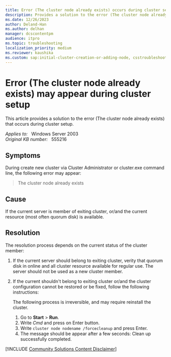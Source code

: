 ```yaml
---
title: Error (The cluster node already exists) occurs during cluster setup
description: Provides a solution to the error (The cluster node already exists) that occurs during cluster setup.
ms.date: 12/26/2023
author: Deland-Han
ms.author: delhan
manager: dcscontentpm
audience: itpro
ms.topic: troubleshooting
localization_priority: medium
ms.reviewer: kaushika
ms.custom: sap:initial-cluster-creation-or-adding-node, csstroubleshoot
---
```

# Error (The cluster node already exists) may appear during cluster setup

This article provides a solution to the error (The cluster node already exists) that occurs during cluster setup.

_Applies to:_ &nbsp; Windows Server 2003  
_Original KB number:_ &nbsp; 555216

## Symptoms

During create new cluster via Cluster Administrator or cluster.exe command line, the following error may appear:

> The cluster node already exists

## Cause

If the current server is member of exiting cluster, or/and the current resource (most often quorum disk) is available.

## Resolution

The resolution process depends on the current status of the cluster member:

1. If the current server should belong to exiting cluster, verity that quorum disk in online and all cluster resource available for regular use. The server should not be used as a new cluster member.

2. If the current shouldn't belong to exiting cluster or/and the cluster configuration cannot be restored or be fixed, follow the following instructions:

    The following process is irreversible, and may require reinstall the cluster.

    1. Go to **Start** > **Run**.
    2. Write *Cmd* and press on Enter button.
    3. Write `cluster node nodename /forcecleanup` and press Enter.
    4. The message should be appear after a few seconds: Clean up successfully completed.

[!INCLUDE [Community Solutions Content Disclaimer](../../includes/community-solutions-content-disclaimer.md)]
